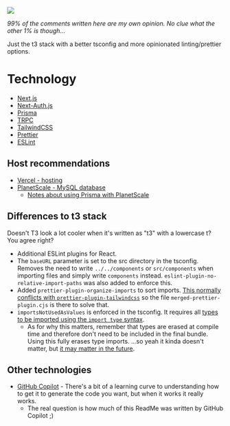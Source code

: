 ![](https://img.shields.io/badge/Among_Us-ඞ-red)

_99% of the comments written here are my own opinion. No clue what the other 1%
is though..._

Just the t3 stack with a better tsconfig and more opinionated linting/prettier
options.

# Technology

- [Next.js](https://nextjs.org/)
- [Next-Auth.js](https://next-auth.js.org)
- [Prisma](https://prisma.io)
- [TRPC](https://trpc.io)
- [TailwindCSS](https://tailwindcss.com)
- [Prettier](https://prettier.io)
- [ESLint](https://eslint.org)

## Host recommendations

- [Vercel - hosting](https://vercel.com)
- [PlanetScale - MySQL database](https://planetscale.com)
  - [Notes about using Prisma with PlanetScale](https://www.prisma.io/docs/guides/database/using-prisma-with-planetscale#differences-to-consider)

## Differences to t3 stack

Doesn't T3 look a lot cooler when it's written as "t3" with a lowercase t? You
agree right?

- Additional ESLint plugins for React.
- The `baseURL` parameter is set to the src directory in the tsconfig. Removes the need to write `../../components` or `src/components` when importing files and simply write `components` instead. `eslint-plugin-no-relative-import-paths` was also added to enforce this.
- Added `prettier-plugin-organize-imports` to sort imports. [This normally conflicts with `prettier-plugin-tailwindcss`](https://github.com/tailwindlabs/prettier-plugin-tailwindcss/issues/31#issuecomment-1024722576) so the file `merged-prettier-plugin.cjs` is there to solve that.
- `importsNotUsedAsValues` is enforced in the tsconfig. It requires all [types to be imported using the `import type` syntax](https://www.typescriptlang.org/docs/handbook/release-notes/typescript-3-8.html#type-only-imports-and-export).
  - As for why this matters, remember that types are erased at compile time and therefore don't need to be included in the final bundle. Using this fully erases type imports. ...so yeah it kinda doesn't matter, but [it may matter in the future](https://stackoverflow.com/a/64243357/14880246).

## Other technologies

- [GitHub Copilot](https://github.com/features/copilot) - There's a bit of a learning curve to understanding how to get it to generate the code you want, but when it works it really works.
  - The real question is how much of this ReadMe was written by GitHub Copilot ;)
